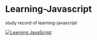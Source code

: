 # Learning-Javascript
study record of learning-javascript

[![Learning JavaScript](https://covers.oreillystatic.com/images/0636920035534/cat.gif)](http://shop.oreilly.com/product/0636920035534.do)